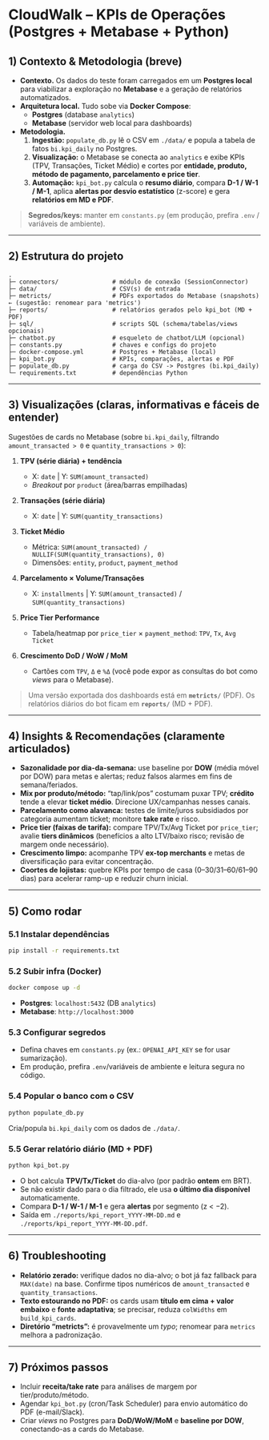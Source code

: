 # CloudWalk – KPIs de Operações (Postgres + Metabase + Python)

## 1) Contexto & Metodologia (breve)

- **Contexto.** Os dados do teste foram carregados em um **Postgres local** para viabilizar a exploração no **Metabase** e a geração de relatórios automatizados.
- **Arquitetura local.** Tudo sobe via **Docker Compose**:
  - **Postgres** (database `analytics`)
  - **Metabase** (servidor web local para dashboards)
- **Metodologia.**
  1) **Ingestão:** `populate_db.py` lê o CSV em `./data/` e popula a tabela de fatos `bi.kpi_daily` no Postgres.  
  2) **Visualização:** o Metabase se conecta ao `analytics` e exibe KPIs (TPV, Transações, Ticket Médio) e cortes por **entidade, produto, método de pagamento, parcelamento e price tier**.  
  3) **Automação:** `kpi_bot.py` calcula o **resumo diário**, compara **D-1 / W-1 / M-1**, aplica **alertas por desvio estatístico** (z-score) e gera **relatórios em MD e PDF**.

> **Segredos/keys:** manter em `constants.py` (em produção, prefira `.env` / variáveis de ambiente).

---

## 2) Estrutura do projeto

```
.
├─ connectors/               # módulo de conexão (SessionConnector)
├─ data/                     # CSV(s) de entrada
├─ metricts/                 # PDFs exportados do Metabase (snapshots)  ← (sugestão: renomear para 'metrics')
├─ reports/                  # relatórios gerados pelo kpi_bot (MD + PDF)
├─ sql/                      # scripts SQL (schema/tabelas/views opcionais)
├─ chatbot.py                # esqueleto de chatbot/LLM (opcional)
├─ constants.py              # chaves e configs do projeto
├─ docker-compose.yml        # Postgres + Metabase (local)
├─ kpi_bot.py                # KPIs, comparações, alertas e PDF
├─ populate_db.py            # carga do CSV -> Postgres (bi.kpi_daily)
└─ requirements.txt          # dependências Python
```

---

## 3) Visualizações (claras, informativas e fáceis de entender)

Sugestões de cards no Metabase (sobre `bi.kpi_daily`, filtrando `amount_transacted > 0` e `quantity_transactions > 0`):

1. **TPV (série diária) + tendência**  
   - X: `date` | Y: `SUM(amount_transacted)`  
   - *Breakout* por `product` (área/barras empilhadas)

2. **Transações (série diária)**  
   - X: `date` | Y: `SUM(quantity_transactions)`

3. **Ticket Médio**  
   - Métrica: `SUM(amount_transacted) / NULLIF(SUM(quantity_transactions), 0)`  
   - Dimensões: `entity`, `product`, `payment_method`

4. **Parcelamento × Volume/Transações**  
   - X: `installments` | Y: `SUM(amount_transacted)` / `SUM(quantity_transactions)`

5. **Price Tier Performance**  
   - Tabela/heatmap por `price_tier` × `payment_method`: `TPV`, `Tx`, `Avg Ticket`

6. **Crescimento DoD / WoW / MoM**  
   - Cartões com `TPV`, `Δ` e `%Δ` (você pode expor as consultas do bot como *views* para o Metabase).

> Uma versão exportada dos dashboards está em **`metricts/`** (PDF). Os relatórios diários do bot ficam em **`reports/`** (MD + PDF).

---

## 4) Insights & Recomendações (claramente articulados)

- **Sazonalidade por dia-da-semana:** use baseline por **DOW** (média móvel por DOW) para metas e alertas; reduz falsos alarmes em fins de semana/feriados.  
- **Mix por produto/método:** “tap/link/pos” costumam puxar TPV; **crédito** tende a elevar **ticket médio**. Direcione UX/campanhas nesses canais.  
- **Parcelamento como alavanca:** testes de limite/juros subsidiados por categoria aumentam ticket; monitore **take rate** e risco.  
- **Price tier (faixas de tarifa):** compare TPV/Tx/Avg Ticket por `price_tier`; avalie **tiers dinâmicos** (benefícios a alto LTV/baixo risco; revisão de margem onde necessário).  
- **Crescimento limpo:** acompanhe TPV **ex-top merchants** e metas de diversificação para evitar concentração.  
- **Coortes de lojistas:** quebre KPIs por tempo de casa (0–30/31–60/61–90 dias) para acelerar ramp-up e reduzir churn inicial.

---

## 5) Como rodar

### 5.1 Instalar dependências
```bash
pip install -r requirements.txt
```

### 5.2 Subir infra (Docker)
```bash
docker compose up -d
```
- **Postgres**: `localhost:5432` (DB `analytics`)  
- **Metabase**: `http://localhost:3000`

### 5.3 Configurar segredos
- Defina chaves em `constants.py` (ex.: `OPENAI_API_KEY` se for usar sumarização).  
- Em produção, prefira `.env`/variáveis de ambiente e leitura segura no código.

### 5.4 Popular o banco com o CSV
```bash
python populate_db.py
```
Cria/popula `bi.kpi_daily` com os dados de `./data/`.

### 5.5 Gerar relatório diário (MD + PDF)
```bash
python kpi_bot.py
```
- O bot calcula **TPV/Tx/Ticket** do dia-alvo (por padrão **ontem** em BRT).  
- Se não existir dado para o dia filtrado, ele usa **o último dia disponível** automaticamente.  
- Compara **D-1 / W-1 / M-1** e gera **alertas** por segmento (z < −2).  
- Saída em `./reports/kpi_report_YYYY-MM-DD.md` e `./reports/kpi_report_YYYY-MM-DD.pdf`.

---

## 6) Troubleshooting

- **Relatório zerado:** verifique dados no dia-alvo; o bot já faz fallback para `MAX(date)` na base. Confirme tipos numéricos de `amount_transacted` e `quantity_transactions`.  
- **Texto estourando no PDF:** os cards usam **título em cima + valor embaixo** e **fonte adaptativa**; se precisar, reduza `colWidths` em `build_kpi_cards`.  
- **Diretório “metricts”:** é provavelmente um *typo*; renomear para `metrics` melhora a padronização.

---

## 7) Próximos passos

- Incluir **receita/take rate** para análises de margem por tier/produto/método.  
- Agendar `kpi_bot.py` (cron/Task Scheduler) para envio automático do PDF (e-mail/Slack).  
- Criar *views* no Postgres para **DoD/WoW/MoM** e **baseline por DOW**, conectando-as a cards do Metabase.
